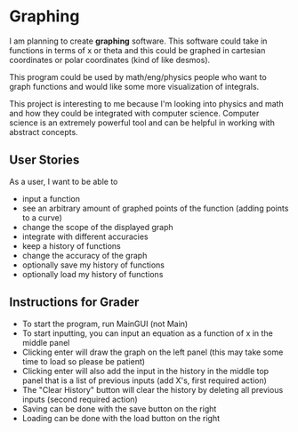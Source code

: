 # Graphing

I am planning to create **graphing** software.
This software could take in functions in terms of x 
or theta and this could be graphed in cartesian 
coordinates or polar coordinates (kind of like desmos).

This program could be used by math/eng/physics people
who want to graph functions and would like some more
visualization of integrals.

This project is interesting to me because I'm looking
into physics and math and how they could be integrated
with computer science. Computer
science is an extremely powerful tool and can
be helpful in working with abstract concepts. 






## User Stories

As a user, I want to be able to 
- input a function
- see an arbitrary amount of graphed points 
of the function (adding points to a curve)
- change the scope of the displayed graph
- integrate with different accuracies
- keep a history of functions 
- change the accuracy of the graph
- optionally save my history of functions
- optionally load my history of functions

## Instructions for Grader

- To start the program, run MainGUI (not Main)
- To start inputting, you can input an equation
as a function of x in the middle panel
- Clicking enter will draw the graph on the left panel
  (this may take some time to load so please be patient)
- Clicking enter will also add the input in the history
in the middle top panel that is a list of previous inputs
  (add X's, first required action)
- The "Clear History" button will clear the history by 
deleting all previous inputs (second required action)
- Saving can be done with the save button on the right
- Loading can be done with the load button on the right